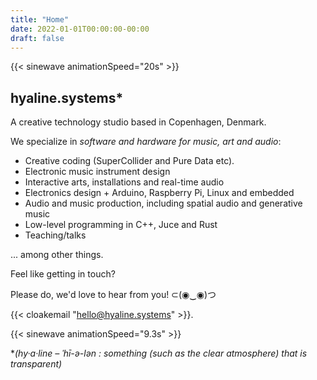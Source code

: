 ```yaml
---
title: "Home"
date: 2022-01-01T00:00:00-00:00
draft: false
---
```



{{< sinewave animationSpeed="20s" >}}

## hyaline.systems*

A creative technology studio based in Copenhagen, Denmark.

We specialize in *software and hardware for music, art and audio*: 

- Creative coding (SuperCollider and Pure Data etc).
- Electronic music instrument design
- Interactive arts, installations and real-time audio
- Electronics design + Arduino, Raspberry Pi, Linux and embedded
- Audio and music production, including spatial audio and generative music
- Low-level programming in C++, Juce and Rust
- Teaching/talks

... among other things.

Feel like getting in touch? 

Please do, we'd love to hear from you! ⊂(◉‿◉)つ

{{< cloakemail "hello@hyaline.systems" >}}.

{{< sinewave animationSpeed="9.3s" >}}

*_(hy·​a·​line – ˈhī-ə-lən : something (such as the clear atmosphere) that is transparent)_


